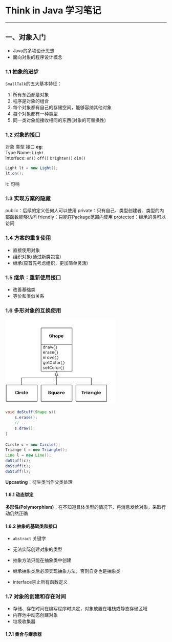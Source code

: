 # Think in Java 学习笔记
---
## 一、对象入门
- Java的多项设计思想
- 面向对象的程序设计概念

### 1.1 抽象的进步
`SmallTalk`的五大基本特征：
1. 所有东西都是对象
2. 程序是对象的组合
3. 每个对象都有自己的存储空间，能够容纳其他对象
4. 每个对象都有一种类型
5. 同一类对象能接收相同的东西(对象的可替换性)

### 1.2 对象的接口
对象 类型 接口
**eg**:  
Type Name: `Light`  
Interface: `on()` 
           `off()` 
           `brighten()` 
           `dim()` 
``` java
Light lt = new Light();
lt.on();
```
lt: 句柄

### 1.3 实现方案的隐藏
public：后续的定义任何人可以使用
private：只有自己、类型创建者、类型的内部函数能够访问
friendly：只能在Package范围内使用
protected：继承的类可以访问

### 1.4 方案的重复使用
- 直接使用对象
- 组织对象(通过新类包含)
- 继承(应首先考虑组织，更加简单灵活)

### 1.5 继承：重新使用接口

- 改善基础类
- 等价和类似关系

### 1.6 多形对象的互换使用

![类型继承](https://github.com/EyreYoung/Notes/blob/master/Book/img/1.6-1.png)
``` java
void doStuff(Shape s){
    s.erase();
    // ...
    s.draw();
}

Circle c = new Circle();
Triange t = new Triangle();
Line l = new Line();
doStuff(c);
doStuff(t);
doStuff(l);
```
**Upcasting**：衍生类当作父类处理

#### 1.6.1 动态绑定
**多形性(Polymorphism)**：在不知道具体类型的情况下，将消息发给对象，采取行动仍然正确

#### 1.6.2 抽象的基础类和接口
- `abstract` 关键字
- 无法实际创建对象的类型
- 抽象方法只能在抽象类中创建
- 继承抽象类后必须实现抽象方法，否则自身也是抽象类

- interface禁止所有函数定义

### 1.7 对象的创建和存在时间
- 存储、存在时间在编写程序时决定，对象放置在堆栈或静态存储区域
- 内存池中动态创建对象
- 垃圾收集器

#### 1.7.1 集合与继承器
